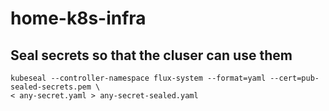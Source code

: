 # home-k8s-infra


## Seal secrets so that the cluser can use them

```
kubeseal --controller-namespace flux-system --format=yaml --cert=pub-sealed-secrets.pem \
< any-secret.yaml > any-secret-sealed.yaml 
```